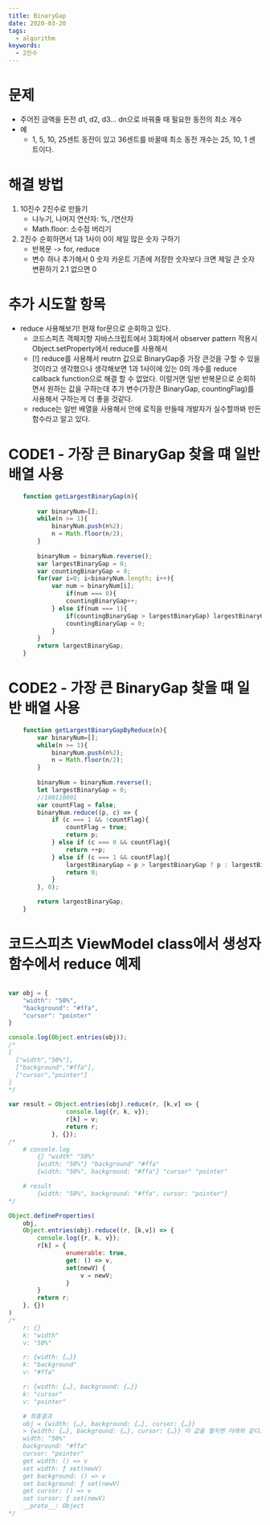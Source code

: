 ```yaml
---
title: BinaryGap
date: 2020-03-20
tags:
  - algorithm
keywords:
  - 2진수
---
```


# 문제 
* 주어진 금액을 돈전 d1, d2, d3... dn으로 바꿔줄 때 필요한 동전의 최소 개수
* 예
    - 1, 5, 10, 25센트 동전이 있고 36센트를 바꿀때 최소 동전 개수는 25, 10, 1 센트이다.
        
# 해결 방법 
1. 10진수 2진수로 만들기  
    * 나누기, 나머지 연산자: %, /연산자
    * Math.floor: 소수점 버리기 
2. 2진수 순회하면서 1과 1사이 0이 제일 많은 숫자 구하기
    * 반복문 -> for, reduce
    * 변수 하나 추가해서 0 숫자 카운트 
        기존에 저장한 숫자보다 크면 제일 큰 숫자 변환하기
    2.1 없으면 0

# 추가 시도할 항목
* reduce 사용해보기! 현재 for문으로 순회하고 있다.  
    - 코드스피츠 객체지향 자바스크립트에서 3회차에서 observer pattern 적용시 Object.setProperty에서 reduce를 사용해서 
    - [!] reduce를 사용해서 reutrn 값으로 BinaryGap중 가장 큰것을 구할 수 있을 것이라고 생각했으나 
    생각해보면 1과 1사이에 있는 0의 개수를 reduce callback function으로 해결 할 수 없었다. 
    이럴거면 일반 반복문으로 순회하면서 원하는 값을 구하는데 추가 변수(가장큰 BinaryGap, countingFlag)를 사용해서 구하는게 더 좋을 것같다.
    - reduce는 일반 배열을 사용해서 안에 로직을 만들때 개발자가 실수할까봐 만든 함수라고 알고 있다. 

# CODE1 - 가장 큰 BinaryGap 찾을 떄 일반 배열 사용
```js
    function getLargestBinaryGap(n){
        
        var binaryNum=[];
        while(n >= 1){
            binaryNum.push(n%2);
            n = Math.floor(n/2);
        }
        
        binaryNum = binaryNum.reverse();
        var largestBinaryGap = 0;
        var countingBinaryGap = 0;
        for(var i=0; i<binaryNum.length; i++){
            var num = binaryNum[i];
                if(num === 0){
                countingBinaryGap++;
            } else if(num === 1){
                if(countingBinaryGap > largestBinaryGap) largestBinaryGap = countingBinaryGap; 
                countingBinaryGap = 0;
            }
        }
        return largestBinaryGap;
    }
```

# CODE2 - 가장 큰 BinaryGap 찾을 떄 일반 배열 사용
```js
    function getLargestBinaryGapByReduce(n){
        var binaryNum=[];
        while(n >= 1){
            binaryNum.push(n%2);
            n = Math.floor(n/2);
        }
        
        binaryNum = binaryNum.reverse();
        let largestBinaryGap = 0;
        //100110001
        var countFlag = false;
        binaryNum.reduce((p, c) => {
            if (c === 1 && !countFlag){
                countFlag = true;
                return p;
            } else if (c === 0 && countFlag){
                return ++p;
            } else if (c === 1 && countFlag){
                largestBinaryGap = p > largestBinaryGap ? p : largestBinaryGap;
                return 0;
            }
        }, 0);

        return largestBinaryGap;
    }
```

# 코드스피츠 ViewModel class에서 생성자 함수에서 reduce 예제
```js

var obj = {
    "width": "50%",
    "background": "#ffa",
    "cursor": "pointer"
}

console.log(Object.entries(obj));
/*
[
  ["width","50%"],
  ["background","#ffa"],
  ["cursor","pointer"]
]
*/

var result = Object.entries(obj).reduce(r, [k,v] => {
                console.log({r, k, v});
                r[k] = v;
                return r;
            }, {});
/*
    # console.log
        {} "width" "50%"
        {width: "50%"} "background" "#ffa"
        {width: "50%", background: "#ffa"} "cursor" "pointer"

    # result
        {width: "50%", background: "#ffa", cursor: "pointer"}
*/

Object.defineProperties(
    obj, 
    Object.entries(obj).reduce((r, [k,v]) => {
        console.log({r, k, v});
        r[k] = {    
                enumerable: true,
                get: () => v,
                set(newV) {
                    v = newV;
                }
        }
        return r;
    }, {})
)
/*
    r: {}
    k: "width"
    v: "50%"

    r: {width: {…}}
    k: "background"
    v: "#ffa"

    r: {width: {…}, background: {…}}
    k: "cursor"
    v: "pointer"

    # 최종결과 
    obj = {width: {…}, background: {…}, cursor: {…}}
    > {width: {…}, background: {…}, cursor: {…}} 이 값을 펼치면 아래와 같다.
    width: "50%"
    background: "#ffa"
    cursor: "pointer"
    get width: () => v
    set width: ƒ set(newV)
    get background: () => v
    set background: ƒ set(newV)
    get cursor: () => v
    set cursor: ƒ set(newV)
    __proto__: Object
*/

```
